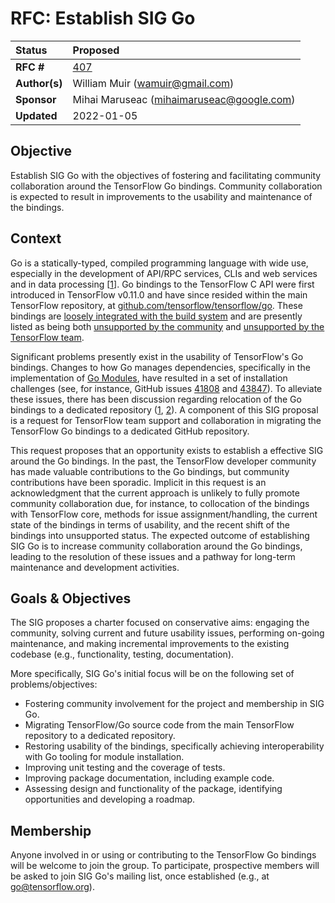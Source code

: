 # RFC: Establish SIG Go

| Status        | **Proposed**                                            |
:-------------- |:------------------------------------------------------- |
| **RFC #**     | [407](https://github.com/tensorflow/community/pull/407) |
| **Author(s)** | William Muir (wamuir@gmail.com)                         |
| **Sponsor**   | Mihai Maruseac (mihaimaruseac@google.com)               |
| **Updated**   | 2022-01-05                                              |

## Objective

Establish SIG Go with the objectives of fostering and facilitating community
collaboration around the TensorFlow Go bindings.  Community collaboration is
expected to result in improvements to the usability and maintenance of the
bindings.

## Context

Go is a statically-typed, compiled programming language with wide use,
especially in the development of API/RPC services, CLIs and web services and in
data processing [[1](https://blog.golang.org/survey2020-result)].  Go bindings
to the TensorFlow C API were first introduced in TensorFlow v0.11.0 and have
since resided within the main TensorFlow repository, at
[github.com/tensorflow/tensorflow/go](https://github.com/tensorflow/tensorflow/tree/r2.8/tensorflow/go).
These bindings are
[loosely integrated with the build system](https://github.com/tensorflow/tensorflow/pull/50934)
and are presently listed as being both
[unsupported by the community](https://www.tensorflow.org/versions) and
[unsupported by the TensorFlow team](https://github.com/tensorflow/build/tree/master/golang_install_guide).

Significant problems presently exist in the usability of TensorFlow's Go
bindings.  Changes to how Go manages dependencies, specifically in the
implementation of [Go Modules](https://blog.golang.org/using-go-modules), have
resulted in a set of installation challenges (see, for instance, GitHub issues
[41808](https://github.com/tensorflow/tensorflow/issues/41808) and
[43847](https://github.com/tensorflow/tensorflow/issues/43847)). To alleviate
these issues, there has been discussion regarding relocation of the Go bindings
to a dedicated repository
([1](https://github.com/tensorflow/tensorflow/pull/44655#issuecomment-725040183),
[2](https://github.com/tensorflow/tensorflow/pull/50934)).  A component of this
SIG proposal is a request for TensorFlow team support and collaboration in
migrating the TensorFlow Go bindings to a dedicated GitHub repository.

This request proposes that an opportunity exists to establish a effective SIG
around the Go bindings. In the past, the TensorFlow developer community has
made valuable contributions to the Go bindings, but community contributions
have been sporadic. Implicit in this request is an acknowledgment that the
current approach is unlikely to fully promote community collaboration due, for
instance, to collocation of the bindings with TensorFlow core, methods for
issue assignment/handling, the current state of the bindings in terms of
usability, and the recent shift of the bindings into unsupported status.  The
expected outcome of establishing SIG Go is to increase community collaboration
around the Go bindings, leading to the resolution of these issues and a pathway
for long-term maintenance and development activities.

## Goals & Objectives

The SIG proposes a charter focused on conservative aims: engaging the
community, solving current and future usability issues, performing on-going
maintenance, and making incremental improvements to the existing codebase
(e.g., functionality, testing, documentation).

More specifically, SIG Go's initial focus will be on the following set of
problems/objectives:

* Fostering community involvement for the project and membership in SIG Go.
* Migrating TensorFlow/Go source code from the main TensorFlow repository to
  a dedicated repository.
* Restoring usability of the bindings, specifically achieving interoperability
  with Go tooling for module installation.
* Improving unit testing and the coverage of tests.
* Improving package documentation, including example code.
* Assessing design and functionality of the package, identifying opportunities
  and developing a roadmap.

## Membership

Anyone involved in or using or contributing to the TensorFlow Go bindings will
be welcome to join the group. To participate, prospective members will be asked
to join SIG Go's mailing list, once established (e.g., at
[go@tensorflow.org](mailto:go@tensorflow.org)).
